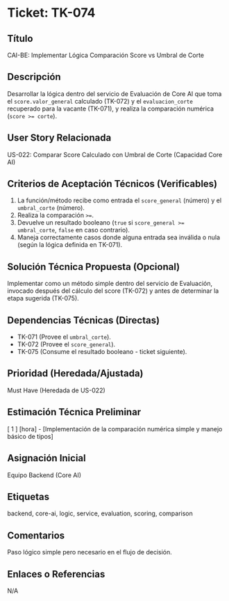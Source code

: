 # Ticket: TK-074

## Título
CAI-BE: Implementar Lógica Comparación Score vs Umbral de Corte

## Descripción
Desarrollar la lógica dentro del servicio de Evaluación de Core AI que toma el `score.valor_general` calculado (TK-072) y el `evaluacion_corte` recuperado para la vacante (TK-071), y realiza la comparación numérica (`score >= corte`).

## User Story Relacionada
US-022: Comparar Score Calculado con Umbral de Corte (Capacidad Core AI)

## Criterios de Aceptación Técnicos (Verificables)
1.  La función/método recibe como entrada el `score_general` (número) y el `umbral_corte` (número).
2.  Realiza la comparación `>=`.
3.  Devuelve un resultado booleano (`true` si `score_general >= umbral_corte`, `false` en caso contrario).
4.  Maneja correctamente casos donde alguna entrada sea inválida o nula (según la lógica definida en TK-071).

## Solución Técnica Propuesta (Opcional)
Implementar como un método simple dentro del servicio de Evaluación, invocado después del cálculo del score (TK-072) y antes de determinar la etapa sugerida (TK-075).

## Dependencias Técnicas (Directas)
* TK-071 (Provee el `umbral_corte`).
* TK-072 (Provee el `score_general`).
* TK-075 (Consume el resultado booleano - ticket siguiente).

## Prioridad (Heredada/Ajustada)
Must Have (Heredada de US-022)

## Estimación Técnica Preliminar
[ 1 ] [hora] - [Implementación de la comparación numérica simple y manejo básico de tipos]

## Asignación Inicial
Equipo Backend (Core AI)

## Etiquetas
backend, core-ai, logic, service, evaluation, scoring, comparison

## Comentarios
Paso lógico simple pero necesario en el flujo de decisión.

## Enlaces o Referencias
N/A